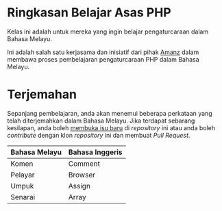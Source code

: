 # Ringkasan Belajar Asas PHP

Kelas ini adalah untuk mereka yang ingin belajar pengaturcaraan dalam Bahasa Melayu. 

Ini adalah salah satu kerjasama dan inisiatif dari pihak [Amanz](https://amanz.my) dalam membawa proses pembelajaran pengaturcaraan PHP dalam Bahasa Melayu.

# Terjemahan

Sepanjang pembelajaran, anda akan menemui beberapa perkataan yang telah diterjemahkan dalam Bahasa Melayu. Jika terdapat sebarang kesilapan, anda boleh [membuka isu baru](https://github.com/nasrulhazim/belajar-asas-php/issues) di *repository* ini atau anda boleh *contribute* dengan klon *repository* ini dan membuat *Pull Request*. 

| Bahasa Melayu | Bahasa Inggeris |
|--------------|-----------------|
| Komen | Comment |
| Pelayar | Browser |
| Umpuk | Assign |
| Senarai | Array |